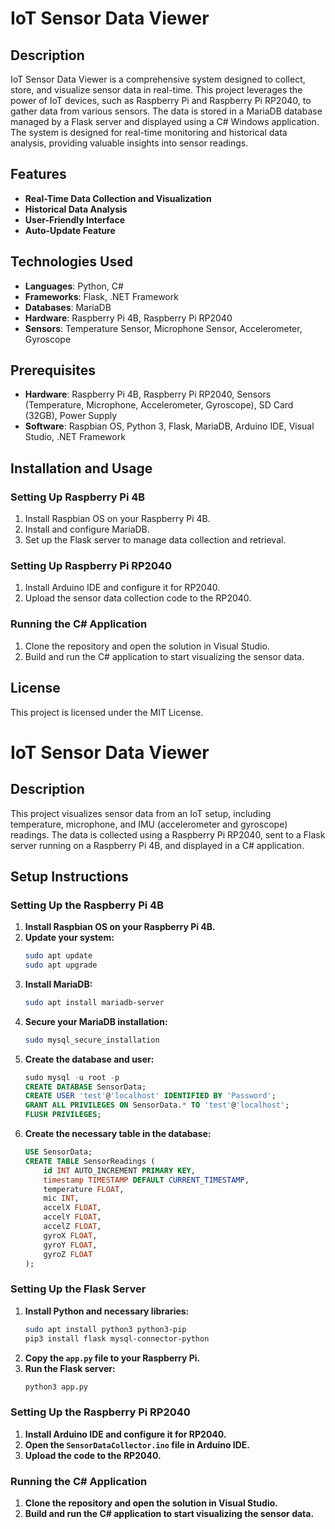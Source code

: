 # IoT Sensor Data Viewer

## Description

IoT Sensor Data Viewer is a comprehensive system designed to collect, store, and visualize sensor data in real-time. This project leverages the power of IoT devices, such as Raspberry Pi and Raspberry Pi RP2040, to gather data from various sensors. The data is stored in a MariaDB database managed by a Flask server and displayed using a C# Windows application. The system is designed for real-time monitoring and historical data analysis, providing valuable insights into sensor readings.

## Features

- **Real-Time Data Collection and Visualization**
- **Historical Data Analysis**
- **User-Friendly Interface**
- **Auto-Update Feature**

## Technologies Used

- **Languages**: Python, C#
- **Frameworks**: Flask, .NET Framework
- **Databases**: MariaDB
- **Hardware**: Raspberry Pi 4B, Raspberry Pi RP2040
- **Sensors**: Temperature Sensor, Microphone Sensor, Accelerometer, Gyroscope

## Prerequisites

- **Hardware**: Raspberry Pi 4B, Raspberry Pi RP2040, Sensors (Temperature, Microphone, Accelerometer, Gyroscope), SD Card (32GB), Power Supply
- **Software**: Raspbian OS, Python 3, Flask, MariaDB, Arduino IDE, Visual Studio, .NET Framework

## Installation and Usage

### Setting Up Raspberry Pi 4B

1. Install Raspbian OS on your Raspberry Pi 4B.
2. Install and configure MariaDB.
3. Set up the Flask server to manage data collection and retrieval.

### Setting Up Raspberry Pi RP2040

1. Install Arduino IDE and configure it for RP2040.
2. Upload the sensor data collection code to the RP2040.

### Running the C# Application

1. Clone the repository and open the solution in Visual Studio.
2. Build and run the C# application to start visualizing the sensor data.

## License

This project is licensed under the MIT License.




# IoT Sensor Data Viewer

## Description
This project visualizes sensor data from an IoT setup, including temperature, microphone, and IMU (accelerometer and gyroscope) readings. The data is collected using a Raspberry Pi RP2040, sent to a Flask server running on a Raspberry Pi 4B, and displayed in a C# application.

## Setup Instructions

### Setting Up the Raspberry Pi 4B

1. **Install Raspbian OS on your Raspberry Pi 4B.**
2. **Update your system:**
   ```sh
   sudo apt update
   sudo apt upgrade
   ```
3. **Install MariaDB:**
   ```sh
   sudo apt install mariadb-server
   ```
4. **Secure your MariaDB installation:**
   ```sh
   sudo mysql_secure_installation
   ```
5. **Create the database and user:**
   ```sql
   sudo mysql -u root -p
   CREATE DATABASE SensorData;
   CREATE USER 'test'@'localhost' IDENTIFIED BY 'Password';
   GRANT ALL PRIVILEGES ON SensorData.* TO 'test'@'localhost';
   FLUSH PRIVILEGES;
   ```
6. **Create the necessary table in the database:**
   ```sql
   USE SensorData;
   CREATE TABLE SensorReadings (
       id INT AUTO_INCREMENT PRIMARY KEY,
       timestamp TIMESTAMP DEFAULT CURRENT_TIMESTAMP,
       temperature FLOAT,
       mic INT,
       accelX FLOAT,
       accelY FLOAT,
       accelZ FLOAT,
       gyroX FLOAT,
       gyroY FLOAT,
       gyroZ FLOAT
   );
   ```

### Setting Up the Flask Server

1. **Install Python and necessary libraries:**
   ```sh
   sudo apt install python3 python3-pip
   pip3 install flask mysql-connector-python
   ```
2. **Copy the `app.py` file to your Raspberry Pi.**
3. **Run the Flask server:**
   ```sh
   python3 app.py
   ```

### Setting Up the Raspberry Pi RP2040

1. **Install Arduino IDE and configure it for RP2040.**
2. **Open the `SensorDataCollector.ino` file in Arduino IDE.**
3. **Upload the code to the RP2040.**

### Running the C# Application

1. **Clone the repository and open the solution in Visual Studio.**
2. **Build and run the C# application to start visualizing the sensor data.**


